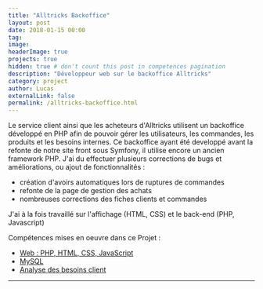 ```yaml
---
title: "Alltricks Backoffice"
layout: post
date: 2018-01-15 00:00
tag:
image:
headerImage: true
projects: true
hidden: true # don't count this post in competences pagination
description: "Développeur web sur le backoffice Alltricks"
category: project
author: Lucas
externalLink: false
permalink: /alltricks-backoffice.html
---
```


Le service client ainsi que les acheteurs d'Alltricks utilisent un backoffice développé en PHP
afin de pouvoir gérer les utilisateurs, les commandes, les produits et les besoins internes.
Ce backoffice ayant été developpé avant la refonte de notre site front sous Symfony, il utilise encore
un ancien framework PHP.
J'ai du effectuer plusieurs corrections de bugs et améliorations, ou ajout de fonctionnalités :
- création d'avoirs automatiques lors de ruptures de commandes
- refonte de la page de gestion des achats
- nombreuses corrections des fiches clients et commandes

J'ai à la fois travaillé sur l'affichage (HTML, CSS) et le back-end (PHP, Javascript)

Compétences mises en oeuvre dans ce Projet :

- [Web : PHP, HTML, CSS, JavaScript]({{site.url}}/myportfolio/devweb)
- [MySQL]({{site.url}}/myportfolio/mysql)
- [Analyse des besoins client]({{site.url}}/myportfolio/analyse-besoin)



---
